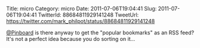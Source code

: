 Title: micro
Category: micro
Date: 2011-07-06T19:04:41
Slug: 2011-07-06T19:04:41
TwitterId: 88684811929141248
TweetUrl: https://twitter.com/mark_philpot/status/88684811929141248

[@Pinboard](https://twitter.com/Pinboard) is there anyway to get the "popular bookmarks" as an RSS feed? It's not a perfect idea because you do sorting on it...